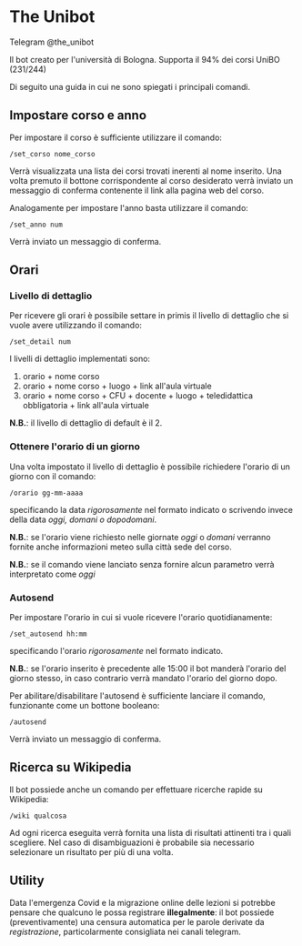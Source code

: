 # The Unibot
Telegram @the_unibot

Il bot creato per l'università di Bologna. Supporta il 94% dei corsi UniBO (231/244)


Di seguito una guida in cui ne sono spiegati i principali comandi.

## Impostare corso e anno
Per impostare il corso è sufficiente utilizzare il comando:

    /set_corso nome_corso
    
Verrà visualizzata una lista dei corsi trovati inerenti al nome inserito. Una volta premuto il bottone corrispondente al corso desiderato verrà inviato un messaggio di conferma contenente il link alla pagina web del corso.

Analogamente per impostare l'anno basta utilizzare il comando:

    /set_anno num

Verrà inviato un messaggio di conferma.

## Orari
### Livello di dettaglio
Per ricevere gli orari è possibile settare in primis il livello di dettaglio che si vuole avere utilizzando il comando:

    /set_detail num

I livelli di dettaglio implementati sono:
1) orario + nome corso
2) orario + nome corso + luogo + link all'aula virtuale
3) orario + nome corso + CFU + docente + luogo + teledidattica obbligatoria + link all'aula virtuale

**N.B.**: il livello di dettaglio di default è il 2.

### Ottenere l'orario di un giorno
Una volta impostato il livello di dettaglio è possibile richiedere l'orario di un giorno con il comando:

    /orario gg-mm-aaaa

specificando la data *rigorosamente* nel formato indicato o scrivendo invece della data *oggi, domani o dopodomani*.

**N.B.**: se l'orario viene richiesto nelle giornate *oggi* o *domani* verranno fornite anche informazioni meteo sulla città sede del corso.

**N.B.**: se il comando viene lanciato senza fornire alcun parametro verrà interpretato come *oggi*

### Autosend
Per impostare l'orario in cui si vuole ricevere l'orario quotidianamente:

    /set_autosend hh:mm

specificando l'orario *rigorosamente* nel formato indicato.

**N.B.**: se l'orario inserito è precedente alle 15:00 il bot manderà l'orario del giorno stesso, in caso contrario verrà mandato l'orario del giorno dopo.

Per abilitare/disabilitare l'autosend è sufficiente lanciare il comando, funzionante come un bottone booleano:

    /autosend

Verrà inviato un messaggio di conferma.

## Ricerca su Wikipedia
Il bot possiede anche un comando per effettuare ricerche rapide su Wikipedia:

    /wiki qualcosa

Ad ogni ricerca eseguita verrà fornita una lista di risultati attinenti tra i quali scegliere. Nel caso di disambiguazioni è probabile sia necessario selezionare un risultato per più di una volta.

## Utility
Data l'emergenza Covid e la migrazione online delle lezioni si potrebbe pensare che qualcuno le possa registrare **illegalmente**: il bot possiede (preventivamente) una censura automatica per le parole derivate da *registrazione*, particolarmente consigliata nei canali telegram.